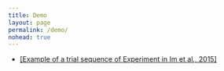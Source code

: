 ```yaml
---
title: Demo
layout: page
permalink: /demo/
nohead: true
---
```


* [[Example of a trial sequence of Experiment in Im et al., 2015]](Flash.gif)



